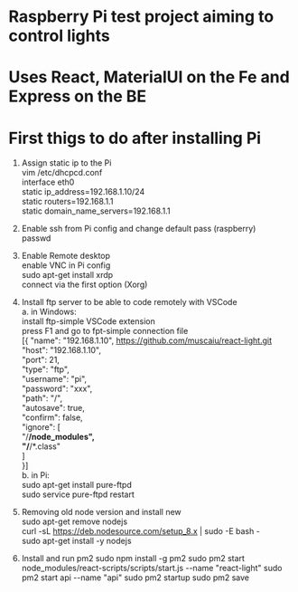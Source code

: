 # Raspberry Pi test project aiming to control lights
# Uses React, MaterialUI on the Fe and Express on the BE

# First thigs to do after installing Pi
  
1. Assign static ip to the Pi  
vim /etc/dhcpcd.conf  
interface eth0  
static ip_address=192.168.1.10/24  
static routers=192.168.1.1  
static domain_name_servers=192.168.1.1  
  
2. Enable ssh from Pi config and change default pass (raspberry)  
passwd
  
3. Enable Remote desktop  
enable VNC in Pi config  
sudo apt-get install xrdp  
connect via the first option (Xorg)  
  
4. Install ftp server to be able to code remotely with VSCode  
  a. in Windows:  
	install ftp-simple VSCode extension  
	press F1 and go to fpt-simple connection file  
	[{ "name": "192.168.1.10",  https://github.com/muscaiu/react-light.git
			"host": "192.168.1.10",  
			"port": 21,  
			"type": "ftp",  
			"username": "pi",  
			"password": "xxx",  
			"path": "/",  
			"autosave": true,  
			"confirm": false,  
			"ignore": [  
				"/**/node_modules",  
				"/**/*.class"  
			]  
	}]  
  b. in Pi:  
	sudo apt-get install pure-ftpd  
	sudo service pure-ftpd restart  
  
5. Removing old node version and install new  
sudo apt-get remove nodejs  
curl -sL https://deb.nodesource.com/setup_8.x | sudo -E bash -  
sudo apt-get install -y nodejs  

6. Install and run pm2
sudo npm install -g pm2 
sudo pm2 start node_modules/react-scripts/scripts/start.js --name "react-light"
sudo pm2 start api --name "api"
sudo pm2 startup 
sudo pm2 save
